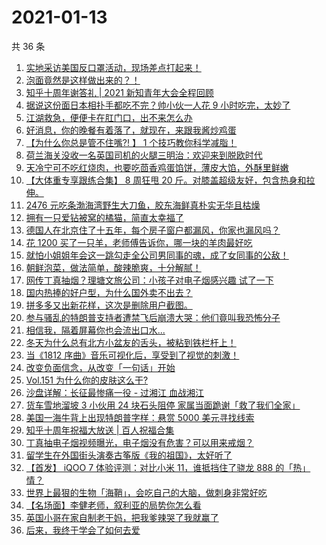 # 2021-01-13

共 36 条

<!-- BEGIN ZHIHUVIDEO -->
<!-- 最后更新时间 Wed Jan 13 2021 23:24:04 GMT+0800 (CST) -->
1. [实地采访美国反口罩活动，现场差点打起来！](https://www.zhihu.com/zvideo/1332646469040906240)
1. [泡面竟然是这样做出来的？！](https://www.zhihu.com/zvideo/1332656139893059584)
1. [知乎十周年谢答礼 | 2021 新知青年大会全程回顾](https://www.zhihu.com/zvideo/1332733424860291072)
1. [据说这份面日本相扑手都吃不完？帅小伙一人花 9 小时吃完，太妙了](https://www.zhihu.com/zvideo/1332765116992528384)
1. [江湖救急，便便卡在肛门口，出不来怎么办](https://www.zhihu.com/zvideo/1332601669218213888)
1. [好消息，你的晚餐有着落了，就现在，来跟我酱炒鸡蛋](https://www.zhihu.com/zvideo/1332731165519040512)
1. [【为什么你总是管不住嘴?! 】 1 个技巧教你科学减脂！](https://www.zhihu.com/zvideo/1332413027853623296)
1. [荷兰海关没收一名英国司机的火腿三明治：欢迎来到脱欧时代](https://www.zhihu.com/zvideo/1332626886757867520)
1. [天冷宁可不吃红烧肉，也要吃茴香鸡蛋馅饼，薄皮大馅，外酥里鲜嫩](https://www.zhihu.com/zvideo/1332663019982168064)
1. [【大体重专享跟练合集】 8 周狂甩 20 斤。对膝盖超级友好，包含热身和拉伸。](https://www.zhihu.com/zvideo/1332308103367544832)
1. [2476 元吃条渤海湾野生大刀鱼，胶东海鲜真朴实无华且枯燥](https://www.zhihu.com/zvideo/1332737036071993344)
1. [拥有一只爱钻被窝的橘猫，简直太幸福了](https://www.zhihu.com/zvideo/1332777310290833408)
1. [德国人在北京住了十五年，每个房子窗户都漏风，你家也漏风吗？](https://www.zhihu.com/zvideo/1332409253190004736)
1. [花 1200 买了一只羊，老师傅告诉你，哪一块的羊肉最好吃](https://www.zhihu.com/zvideo/1332639523872878592)
1. [就怕小姐姐年会这一跳勾走全公司男同事的魂，成了女同事的公敌！](https://www.zhihu.com/zvideo/1332398322402045952)
1. [朝鲜泡菜，做法简单，酸辣脆爽，十分解腻！](https://www.zhihu.com/zvideo/1332366568228466688)
1. [网传丁真抽烟？理塘文旅公司：小孩子对电子烟感兴趣 试了一下](https://www.zhihu.com/zvideo/1332023956367450112)
1. [国内热捧的好户型，为什么国外卖不出去？](https://www.zhihu.com/zvideo/1332027998812889088)
1. [拼多多又出新花样，这次是删除用户截图。](https://www.zhihu.com/zvideo/1332410256404897792)
1. [参与骚乱的特朗普支持者遭禁飞后崩溃大哭：他们竟叫我恐怖分子](https://www.zhihu.com/zvideo/1332307642610151424)
1. [相信我，隔着屏幕你也会流出口水...](https://www.zhihu.com/zvideo/1332354949879795712)
1. [冬天为什么总有北方小盆友的舌头，被粘到铁栏杆上！](https://www.zhihu.com/zvideo/1332390644221001728)
1. [当《1812 序曲》音乐可视化后，享受到了视觉的刺激！](https://www.zhihu.com/zvideo/1332310199080620032)
1. [改变负面信念，从改变「一句话」开始](https://www.zhihu.com/zvideo/1332033443484577792)
1. [Vol.151 为什么你的皮肤这么干?](https://www.zhihu.com/zvideo/1332430406323527680)
1. [沙盘详解：长征最惨痛一役 - 过湘江  血战湘江](https://www.zhihu.com/zvideo/1332379835680288768)
1. [货车雪地溜坡 3 小伙用 24 块石头阻停 家属当面跪谢「救了我们全家」](https://www.zhihu.com/zvideo/1332274274485428224)
1. [美国一海牛背上出现特朗普字样：悬赏 5000 美元寻找线索](https://www.zhihu.com/zvideo/1332370969034510336)
1. [知乎十周年祝福大放送 | 百人祝福合集](https://www.zhihu.com/zvideo/1332174331678502912)
1. [丁真抽电子烟视频曝光，电子烟没有危害？可以用来戒烟？](https://www.zhihu.com/zvideo/1332271837959843840)
1. [留学生在外国街头演奏古筝版《我的祖国》，太好听了](https://www.zhihu.com/zvideo/1332428034910285824)
1. [【首发】 iQOO 7 体验评测：对比小米 11，谁抵挡住了骁龙 888 的「热」情？](https://www.zhihu.com/zvideo/1332040105654181888)
1. [世界上最狠的生物「海鞘」，会吃自己的大脑，做刺身非常好吃](https://www.zhihu.com/zvideo/1331764351188463616)
1. [【名场面】李健老师，叙利亚的局势你怎么看](https://www.zhihu.com/zvideo/1329882067355283456)
1. [英国小哥在家自制老干妈，把我爹辣哭了我就赢了](https://www.zhihu.com/zvideo/1332413934507778048)
1. [后来，我终于学会了如何去爱](https://www.zhihu.com/zvideo/1332034599702773760)
<!-- END ZHIHUVIDEO -->
